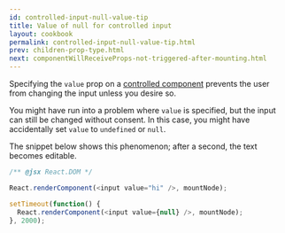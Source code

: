 ```yaml
---
id: controlled-input-null-value-tip
title: Value of null for controlled input
layout: cookbook
permalink: controlled-input-null-value-tip.html
prev: children-prop-type.html
next: componentWillReceiveProps-not-triggered-after-mounting.html
---
```


Specifying the `value` prop on a [controlled component](/react/docs/cookbook/forms.html) prevents the user from changing the input unless you desire so.

You might have run into a problem where `value` is specified, but the input can still be changed without consent. In this case, you might have accidentally set `value` to `undefined` or `null`.

The snippet below shows this phenomenon; after a second, the text becomes editable.

```js
/** @jsx React.DOM */

React.renderComponent(<input value="hi" />, mountNode);

setTimeout(function() {
  React.renderComponent(<input value={null} />, mountNode);
}, 2000);
```
